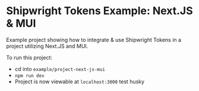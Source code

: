 # Shipwright Tokens Example: Next.JS & MUI

Example project showing how to integrate & use Shipwright Tokens in a project utilizing Next.JS and MUI.

To run this project:
- cd into `example/project-next-js-mui`
- `npm run dev`
- Project is now viewable at `localhost:3000` test husky